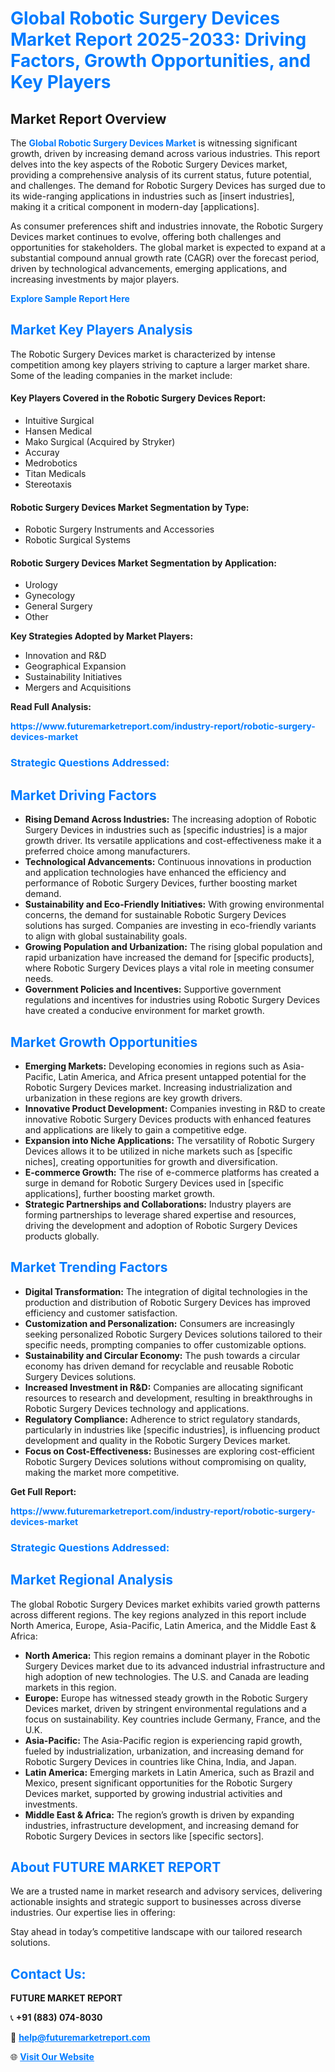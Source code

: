 <h1 style="color: #007BFF;">Global Robotic Surgery Devices Market Report 2025-2033: Driving Factors, Growth Opportunities, and Key Players</h1>

<section id="overview">
<h2>Market Report Overview</h2>
<p>The <a href="https://www.futuremarketreport.com/industry-report/robotic-surgery-devices-market" style="color: #007BFF; text-decoration: none;"><strong>Global Robotic Surgery Devices Market</strong></a> is witnessing significant growth, driven by increasing demand across various industries. This report delves into the key aspects of the Robotic Surgery Devices market, providing a comprehensive analysis of its current status, future potential, and challenges. The demand for Robotic Surgery Devices has surged due to its wide-ranging applications in industries such as [insert industries], making it a critical component in modern-day [applications].</p>
<p>As consumer preferences shift and industries innovate, the Robotic Surgery Devices market continues to evolve, offering both challenges and opportunities for stakeholders. The global market is expected to expand at a substantial compound annual growth rate (CAGR) over the forecast period, driven by technological advancements, emerging applications, and increasing investments by major players.</p>
</section>

<section id="overview">
<p><a href="https://www.futuremarketreport.com/request-sample/reportId=60136" style="color: #007BFF; text-decoration: none;"><strong>Explore Sample Report Here</strong></a></p>
</section>

<section id="key-players">
<h2 style="color: #007BFF;">Market Key Players Analysis</h2>
<p>The Robotic Surgery Devices market is characterized by intense competition among key players striving to capture a larger market share. Some of the leading companies in the market include:</p>
<h4>Key Players Covered in the Robotic Surgery Devices Report:</h4>
<ul><li>Intuitive Surgical</li><li>Hansen Medical</li><li>Mako Surgical (Acquired by Stryker)</li><li>Accuray</li><li>Medrobotics</li><li>Titan Medicals</li><li>Stereotaxis</li></ul>
<h4>Robotic Surgery Devices Market Segmentation by Type:</h4>
<ul><li>Robotic Surgery Instruments and Accessories</li><li>Robotic Surgical Systems</li></ul>

<h4>Robotic Surgery Devices Market Segmentation by Application:</h4>
<ul><li>Urology</li><li>Gynecology</li><li>General Surgery</li><li>Other</li></ul>
<p><strong>Key Strategies Adopted by Market Players:</strong></p>
<ul>
<li>Innovation and R&D</li>
<li>Geographical Expansion</li>
<li>Sustainability Initiatives</li>
<li>Mergers and Acquisitions</li>
</ul>
</section>

<section>
<p><strong>Read Full Analysis: </strong></p><a href="https://www.futuremarketreport.com/industry-report/robotic-surgery-devices-market" style="color: #007BFF; text-decoration: none;"><strong>https://www.futuremarketreport.com/industry-report/robotic-surgery-devices-market</strong></a>
<h3 style="color: #007BFF;">Strategic Questions Addressed:</h3>
</section>

<section id="driving-factors">
<h2 style="color: #007BFF;">Market Driving Factors</h2>
<ul>
<li><strong>Rising Demand Across Industries:</strong> The increasing adoption of Robotic Surgery Devices in industries such as [specific industries] is a major growth driver. Its versatile applications and cost-effectiveness make it a preferred choice among manufacturers.</li>
<li><strong>Technological Advancements:</strong> Continuous innovations in production and application technologies have enhanced the efficiency and performance of Robotic Surgery Devices, further boosting market demand.</li>
<li><strong>Sustainability and Eco-Friendly Initiatives:</strong> With growing environmental concerns, the demand for sustainable Robotic Surgery Devices solutions has surged. Companies are investing in eco-friendly variants to align with global sustainability goals.</li>
<li><strong>Growing Population and Urbanization:</strong> The rising global population and rapid urbanization have increased the demand for [specific products], where Robotic Surgery Devices plays a vital role in meeting consumer needs.</li>
<li><strong>Government Policies and Incentives:</strong> Supportive government regulations and incentives for industries using Robotic Surgery Devices have created a conducive environment for market growth.</li>
</ul>
</section>

<section id="growth-opportunities">
<h2 style="color: #007BFF;">Market Growth Opportunities</h2>
<ul>
<li><strong>Emerging Markets:</strong> Developing economies in regions such as Asia-Pacific, Latin America, and Africa present untapped potential for the Robotic Surgery Devices market. Increasing industrialization and urbanization in these regions are key growth drivers.</li>
<li><strong>Innovative Product Development:</strong> Companies investing in R&D to create innovative Robotic Surgery Devices products with enhanced features and applications are likely to gain a competitive edge.</li>
<li><strong>Expansion into Niche Applications:</strong> The versatility of Robotic Surgery Devices allows it to be utilized in niche markets such as [specific niches], creating opportunities for growth and diversification.</li>
<li><strong>E-commerce Growth:</strong> The rise of e-commerce platforms has created a surge in demand for Robotic Surgery Devices used in [specific applications], further boosting market growth.</li>
<li><strong>Strategic Partnerships and Collaborations:</strong> Industry players are forming partnerships to leverage shared expertise and resources, driving the development and adoption of Robotic Surgery Devices products globally.</li>
</ul>
</section>

<section id="trending-factors">
<h2 style="color: #007BFF;">Market Trending Factors</h2>
<ul>
<li><strong>Digital Transformation:</strong> The integration of digital technologies in the production and distribution of Robotic Surgery Devices has improved efficiency and customer satisfaction.</li>
<li><strong>Customization and Personalization:</strong> Consumers are increasingly seeking personalized Robotic Surgery Devices solutions tailored to their specific needs, prompting companies to offer customizable options.</li>
<li><strong>Sustainability and Circular Economy:</strong> The push towards a circular economy has driven demand for recyclable and reusable Robotic Surgery Devices solutions.</li>
<li><strong>Increased Investment in R&D:</strong> Companies are allocating significant resources to research and development, resulting in breakthroughs in Robotic Surgery Devices technology and applications.</li>
<li><strong>Regulatory Compliance:</strong> Adherence to strict regulatory standards, particularly in industries like [specific industries], is influencing product development and quality in the Robotic Surgery Devices market.</li>
<li><strong>Focus on Cost-Effectiveness:</strong> Businesses are exploring cost-efficient Robotic Surgery Devices solutions without compromising on quality, making the market more competitive.</li>
</ul>
</section>

<section>
<p><strong>Get Full Report: </strong></p><a href="https://www.futuremarketreport.com/industry-report/robotic-surgery-devices-market" style="color: #007BFF; text-decoration: none;"><strong>https://www.futuremarketreport.com/industry-report/robotic-surgery-devices-market</strong></a>
<h3 style="color: #007BFF;">Strategic Questions Addressed:</h3>
</section>


<section id="regional-analysis">
<h2 style="color: #007BFF;">Market Regional Analysis</h2>
<p>The global Robotic Surgery Devices market exhibits varied growth patterns across different regions. The key regions analyzed in this report include North America, Europe, Asia-Pacific, Latin America, and the Middle East & Africa:</p>
<ul>
<li><strong>North America:</strong> This region remains a dominant player in the Robotic Surgery Devices market due to its advanced industrial infrastructure and high adoption of new technologies. The U.S. and Canada are leading markets in this region.</li>
<li><strong>Europe:</strong> Europe has witnessed steady growth in the Robotic Surgery Devices market, driven by stringent environmental regulations and a focus on sustainability. Key countries include Germany, France, and the U.K.</li>
<li><strong>Asia-Pacific:</strong> The Asia-Pacific region is experiencing rapid growth, fueled by industrialization, urbanization, and increasing demand for Robotic Surgery Devices in countries like China, India, and Japan.</li>
<li><strong>Latin America:</strong> Emerging markets in Latin America, such as Brazil and Mexico, present significant opportunities for the Robotic Surgery Devices market, supported by growing industrial activities and investments.</li>
<li><strong>Middle East & Africa:</strong> The region’s growth is driven by expanding industries, infrastructure development, and increasing demand for Robotic Surgery Devices in sectors like [specific sectors].</li>
</ul>
</section>

<footer>
<h2 style="color: #007BFF;">About FUTURE MARKET REPORT</h2>
<p>We are a trusted name in market research and advisory services, delivering actionable insights and strategic support to businesses across diverse industries. Our expertise lies in offering:</p>

<p>Stay ahead in today’s competitive landscape with our tailored research solutions.</p>

<h2 style="color: #007BFF;">Contact Us:</h2>
<p><strong>FUTURE MARKET REPORT</strong></p>
<p>📞 <strong>+91 (883) 074-8030</strong></p>
<p>📧 <strong><a href="mailto:help@futuremarketreport.com" style="color: #007BFF;">help@futuremarketreport.com</a></strong></p>
<p>🌐 <strong><a href="https://www.futuremarketreport.com/" style="color: #007BFF;">Visit Our Website</a></strong></p>
</footer>